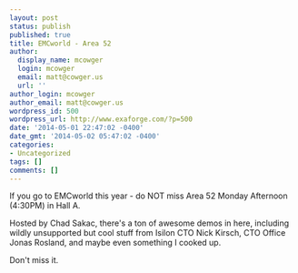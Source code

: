 ```yaml
---
layout: post
status: publish
published: true
title: EMCworld - Area 52
author:
  display_name: mcowger
  login: mcowger
  email: matt@cowger.us
  url: ''
author_login: mcowger
author_email: matt@cowger.us
wordpress_id: 500
wordpress_url: http://www.exaforge.com/?p=500
date: '2014-05-01 22:47:02 -0400'
date_gmt: '2014-05-02 05:47:02 -0400'
categories:
- Uncategorized
tags: []
comments: []
---
```

<p>If you go to EMCworld this year - do NOT miss Area 52 Monday Afternoon (4:30PM) in Hall A.</p>
<p>Hosted by Chad Sakac, there's a ton of awesome demos in here, including wildly unsupported but cool stuff from Isilon CTO Nick Kirsch, CTO Office Jonas Rosland, and maybe even something I cooked up.</p>
<p>Don't miss it.</p>
